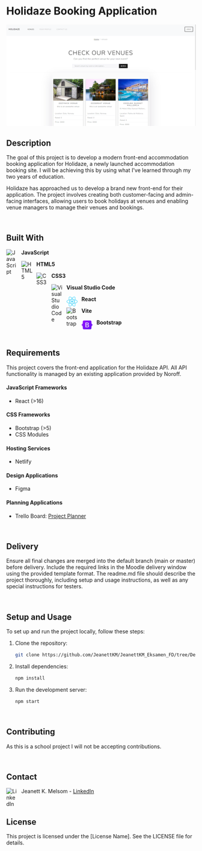 # Holidaze Booking Application

![Project Image](/Images/HolidazeScreenshot.png)

## Description

The goal of this project is to develop a modern front-end accommodation booking application for Holidaze, a newly launched accommodation booking site. I will be achieving this by using what I've learned through my two years of education.

Holidaze has approached us to develop a brand new front-end for their application. The project involves creating both customer-facing and admin-facing interfaces, allowing users to book holidays at venues and enabling venue managers to manage their venues and bookings.

<br>

## Built With

<img align="left" alt="JavaScript" width="30px" style="padding-right:10px;" src="https://cdn.jsdelivr.net/gh/devicons/devicon/icons/javascript/javascript-original.svg"/>**JavaScript**

<img align="left" alt="HTML5" width="30px" style="padding-right:10px;" src="https://cdn.jsdelivr.net/gh/devicons/devicon/icons/html5/html5-plain-wordmark.svg"/>**HTML5**

<img align="left" alt="CSS3" width="30px" style="padding-right:10px;" src="https://cdn.jsdelivr.net/gh/devicons/devicon/icons/css3/css3-plain-wordmark.svg"/>**CSS3**

<img align="left" alt="Visual Studio Code" width="30px" style="padding-right:10px;" src="https://cdn.jsdelivr.net/gh/devicons/devicon/icons/vscode/vscode-original-wordmark.svg"/>**Visual Studio Code**

<img align="left" alt="React" width="30px" style="padding-right:10px;" src="https://raw.githubusercontent.com/devicons/devicon/6910f0503efdd315c8f9b858234310c06e04d9c0/icons/react/react-original.svg"/>**React**

<img align="left" alt="Bootstrap" width="30px" style="padding-right:10px;" src="[https://raw.githubusercontent.com/devicons/devicon/6910f0503efdd315c8f9b858234310c06e04d9c0/icons/bootstrap/bootstrap-original.svg](https://raw.githubusercontent.com/devicons/devicon/6910f0503efdd315c8f9b858234310c06e04d9c0/icons/vite/vite-original-wordmark.svg)"/> **Vite**

<img align="left" alt="Bootstrap" width="30px" style="padding-right:10px;" src="https://raw.githubusercontent.com/devicons/devicon/6910f0503efdd315c8f9b858234310c06e04d9c0/icons/bootstrap/bootstrap-original.svg"/> **Bootstrap**

<br clear="left"/>

## Requirements

This project covers the front-end application for the Holidaze API. All API functionality is managed by an existing application provided by Noroff.

#### JavaScript Frameworks

- React (>16)

#### CSS Frameworks

- Bootstrap (>5)
- CSS Modules

#### Hosting Services

- Netlify

#### Design Applications

- Figma

#### Planning Applications

- Trello Board:
  [Project Planner](https://trello.com/invite/b/HoQacdib/ATTI76e170ed335e68f89a53e2f42677faec43CC9A2B/jeanett-k-melsom-exam-project-planner-for-public)

<br>

## Delivery

Ensure all final changes are merged into the default branch (main or master) before delivery. Include the required links in the Moodle delivery window using the provided template format. The readme.md file should describe the project thoroughly, including setup and usage instructions, as well as any special instructions for testers.

<br>

## Setup and Usage

To set up and run the project locally, follow these steps:

1. Clone the repository:

   ```bash
   git clone https://github.com/JeanettKM/JeanettKM_Eksamen_FD/tree/Development
   ```

2. Install dependencies:

   ```bash
   npm install
   ```

3. Run the development server:

   ```bash
   npm start
   ```

<br>

## Contributing

As this is a school project I will not be accepting contributions.

<br>

## Contact

Jeanett K. Melsom - [LinkedIn](https://www.linkedin.com/in/jeanett-melsom-927ab4123/)
<img align="left" alt="LinkedIn" width="30px" style="padding-right:10px;" src="https://cdn.jsdelivr.net/gh/devicons/devicon/icons/linkedin/linkedin-original.svg" />

<br>

## License

This project is licensed under the [License Name]. See the LICENSE file for details.
